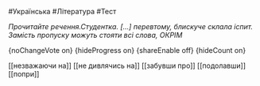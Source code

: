 #Українська #Література #Тест

*Прочитайте речення.Студентка. [...] перевтому, блискуче склала іспит. Замість пропуску можуть стояти всі слова, ОКРІМ*

{noChangeVote on}
{hideProgress on}
{shareEnable off}
{hideCount on}

[[незважаючи на]]
[[не дивлячись на]]
[[забувши про]]
[[подолавши]]
[[попри]]
